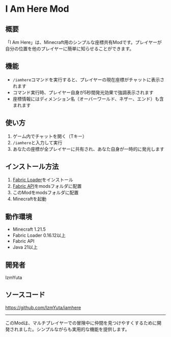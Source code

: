 
# I Am Here Mod

## 概要

「I Am Here」は、Minecraft用のシンプルな座標共有Modです。プレイヤーが自分の位置を他のプレイヤーに簡単に知らせることができます。

## 機能

- `/iamhere`コマンドを実行すると、プレイヤーの現在座標がチャットに表示されます
- コマンド実行時、プレイヤー自身が5秒間発光効果で強調表示されます
- 座標情報にはディメンション名（オーバーワールド、ネザー、エンド）も含まれます

## 使い方

1. ゲーム内でチャットを開く（Tキー）
2. `/iamhere`と入力して実行
3. あなたの座標が全プレイヤーに共有され、あなた自身が一時的に発光します

## インストール方法

1. [Fabric Loader](https://fabricmc.net/use/)をインストール
2. [Fabric API](https://www.curseforge.com/minecraft/mc-mods/fabric-api)をmodsフォルダに配置
3. このModをmodsフォルダに配置
4. Minecraftを起動

## 動作環境

- Minecraft 1.21.5
- Fabric Loader 0.16.12以上
- Fabric API
- Java 21以上

## 開発者

IzmYuta

## ソースコード
<https://github.com/IzmYuta/iamhere>

---

このModは、マルチプレイヤーでの冒険中に仲間を見つけやすくするために開発されました。シンプルながらも実用的な機能を提供します。
